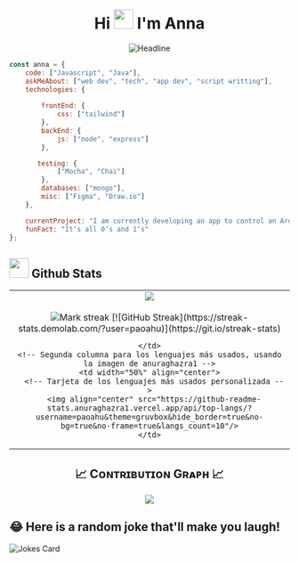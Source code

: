 <h1 align="center">Hi <img src="https://media.giphy.com/media/hvRJCLFzcasrR4ia7z/giphy.gif" width="35"> I'm Anna</h1>

<div align=center>
        <img src="https://readme-typing-svg.herokuapp.com?color=%23FFA500&size=32&center=true&vCenter=true&width=600&height=50&lines=Web+Developer;Computer+Science+Student;Open-Source+Enthusiast" alt="Headline" />
    </div>  

```javascript
const anna = {
    code: ["Javascript", "Java"],
    askMeAbout: ["web dev", "tech", "app dev", "script writting"],
    technologies: {
      
        frontEnd: {
            css: ["tailwind"]
        },
        backEnd: {
            js: ["node", "express"]
        },

       testing: {
            ["Mocha", "Chai"]
        },
        databases: ["mongo"],
        misc: ["Figma", "Draw.io"]
    },

    currentProject: "I am currently developing an app to control an Arduino device, and collaborating with EasyCoders on multiple projects",
    funFact: "It’s all 0’s and 1’s"
};
```

## <img src="https://media.giphy.com/media/iY8CRBdQXODJSCERIr/giphy.gif" width="35"><b> Github Stats </b>
<p align="center">
  <!--- stats (start) -->
<table>
  <tr>
    <!-- Primera columna para las estadísticas generales y las rachas -->
    <td width="50%" align="center">
      <!-- Estadísticas generales de GitHub -->
      <img src="https://github-readme-stats.vercel.app/api?username=paoahu&theme=gruvbox&show_icons=true&count_private=true" />
      <br></br>
      <!-- Estadísticas de rachas en GitHub -->
      <img title="🔥 Get streak stats for your profile at git.io/streak-stats" alt="Mark streak" src="https://github-readme-streak-stats.herokuapp.com/?user=paoahu&theme=gruvbox&hide_border=false" />
        [![GitHub Streak](https://streak-stats.demolab.com/?user=paoahu)](https://git.io/streak-stats)

    </td>
    <!-- Segunda columna para los lenguajes más usados, usando la imagen de anuraghazra1 -->
    <td width="50%" align="center">
      <!-- Tarjeta de los lenguajes más usados personalizada -->
      <img align="center" src="https://github-readme-stats.anuraghazra1.vercel.app/api/top-langs/?username=paoahu&theme=gruvbox&hide_border=true&no-bg=true&no-frame=true&langs_count=10"/>
    </td>
  </tr>
</table>
<!--- stats (end) -->

<!--Contribution Graph-->
<h2 align="center">📈 Cᴏɴᴛʀɪʙᴜᴛɪᴏɴ Gʀᴀᴘʜ 📈</h2>
<div align="center">
    <img src="https://github-readme-activity-graph.vercel.app/graph?username=paoahu&bg_color=282828&color=d8a657&line=fabd2f&point=fe8019&area=true&hide_border=false" border-radius="15">

</div>

## 😂 Here is a random joke that'll make you laugh!
![Jokes Card](https://readme-jokes.vercel.app/api)


